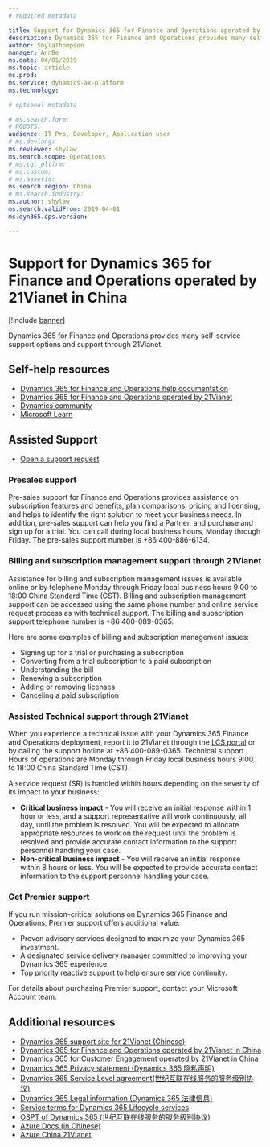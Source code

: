 ```yaml
---
# required metadata

title: Support for Dynamics 365 for Finance and Operations operated by 21Vianet in China
description: Dynamics 365 for Finance and Operations provides many self-service support options and support through 21Vianet. 
author: ShylaThompson
manager: AnnBe
ms.date: 04/01/2019
ms.topic: article
ms.prod: 
ms.service: dynamics-ax-platform
ms.technology: 

# optional metadata

# ms.search.form: 
# ROBOTS: 
audience: IT Pro, Developer, Application user
# ms.devlang: 
ms.reviewer: shylaw
ms.search.scope: Operations
# ms.tgt_pltfrm: 
# ms.custom: 
# ms.assetid: 
ms.search.region: China
# ms.search.industry: 
ms.author: shylaw
ms.search.validFrom: 2019-04-01
ms.dyn365.ops.version: 

---
```


# Support for Dynamics 365 for Finance and Operations operated by 21Vianet in China

[!include [banner](../includes/banner.md)]

Dynamics 365 for Finance and Operations provides many self-service support options and support through 21Vianet.

## Self-help resources


- [Dynamics 365 for Finance and Operations help documentation](../../fin-and-ops/index.md)
- [Dynamics 365 for Finance and Operations operated by 21Vianet]()
- [Dynamics community](https://community.dynamics.com/)
- [Microsoft Learn](https://docs.microsoft.com/learn/)

## Assisted Support

- [Open a support request](https://lcs.dynamics.cn/)

### Presales support
Pre-sales support for Finance and Operations provides assistance on subscription features and benefits, plan comparisons, pricing and licensing, and helps to identify the right solution to meet your business needs. In addition, pre-sales support can help you find a Partner, and purchase and sign up for a trial. You can call during local business hours, Monday through Friday. The pre-sales support number is +86 400-886-6134.

### Billing and subscription management support through 21Vianet

Assistance for billing and subscription management issues is available online or by telephone Monday through Friday local business hours 9:00 to 18:00 China Standard Time (CST). Billing and subscription management support can be accessed using the same phone number and online service request process as with technical support. The billing and subscription support telephone number is +86 400-089-0365.

Here are some examples of billing and subscription management issues:

- Signing up for a trial or purchasing a subscription
- Converting from a trial subscription to a paid subscription
- Understanding the bill
- Renewing a subscription
- Adding or removing licenses
- Canceling a paid subscription


### Assisted Technical support through 21Vianet

When you experience a technical issue with your Dynamics 365 Finance and Operations deployment, report it to 21Vianet through the [LCS portal](https://lcs.dynamics.cn/) or by calling the support hotline at +86 400-089-0365.  Technical support Hours of operations are Monday through Friday local business hours 9:00 to 18:00 China Standard Time (CST).

A service request (SR) is handled within hours depending on the severity of its impact to your business:

- **Critical business impact** - You will receive an initial response within 1 hour or less, and a support representative will work continuously, all day, until the problem is resolved. You will be expected to allocate appropriate resources to work on the request until the problem is resolved and provide accurate contact information to the support personnel handling your case.
- **Non-critical business impact** - You will receive an initial response within 8 hours or less. You will be expected to provide accurate contact information to the support personnel handling your case.


### Get Premier support
If you run mission-critical solutions on Dynamics 365 Finance and Operations, Premier support offers additional value:

- Proven advisory services designed to maximize your Dynamics 365 investment.
- A designated service delivery manager committed to improving your Dynamics 365 experience.
- Top priority reactive support to help ensure service continuity.

For details about purchasing Premier support, contact your Microsoft Account team. 

## Additional resources
- [Dynamics 365 support site for 21Vianet (Chinese)](https://www.21vbluecloud.com/Dynamics365/)
- [Dynamics 365 for Finance and Operations operated by 21Vianet in China](../deployment/china-local-deployment.md)
- [Dynamics 365 for Customer Engagement operated by 21Vianet in China]()
- [Dynamics 365 Privacy statement (Dynamics 365 隐私声明)](https://www.21vbluecloud.com/Dynamics365/d365-privacy/)
- [Dynamics 365 Service Level agreement(世纪互联在线服务的服务级别协议)](https://www.21vbluecloud.com/Dynamics365/d365-sla/)
- [Dynamics 365  Legal information	(Dynamics 365 法律信息)](https://www.21vbluecloud.com/Dynamics365/dynamics365-legal/)
- [Service terms for Dynamics 365 Lifecycle services](https://www.21vbluecloud.com/Dynamics365/d365-lcs/)
- [OSPT of Dynamics 365 (世纪互联在线服务的服务级别协议)](https://www.21vbluecloud.com/ostpt/)
- [Azure Docs (in Chinese)](https://docs.azure.cn/zh-cn/)
- [Azure China 21Vianet](https://docs.microsoft.com/azure/china/china-welcome)
